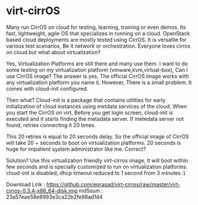 # virt-cirrOS
Many run CirrOS on cloud for testing, learning, training or even demos. Its fast, lightweight, agile OS that
specializes in running on a cloud.  OpenStack based cloud deployments are mostly tested using CirrOS. It is versatile for various test scenarios, Be it network or orchestration. Everyone loves cirros on cloud but what about virtualization? 
 
Yes, Virtualization Platforms are still there and many use them. I want to do some testing on my virtualization
platform (vmware,kvm,virtual-box), Can I use CirrOS image?  The answer is yes, The official CirrOS image works with
any virtualization platform you name it. However, There is a small problem. It comes with cloud-init configured. 
 
Then what? Cloud-init is a package that contains utilities for early initialization of cloud instances using metdata 
services of the cloud.  When you start the CirrOS on virt, Before you get login screen, cloud-init is executed and 
it starts finding the metadata server. If metedata server not found, retries connecting it 20 times. 

This 20 retries is equal to 20 seconds delay. So the official image of CirrOS will take 20 + seconds to boot on 
virtualization platforms. 20 seconds is huge for impatient system administrator like me. Correct?   
 
Solution?  Use this virtualization friendly virt-cirros image, It will boot within few seconds and is specially customized to run on virtualization platforms. cloud-init is disabled, dhcp timeout reduced to 1 second from 3 minutes  :) 
 
Download Link : https://github.com/eprasad/virt-cirros/raw/master/virt-cirros-0.3.4-x86_64-disk.img
md5sum : 23a57eae58e8993e3ca22b2fe98ad1d4  

 

